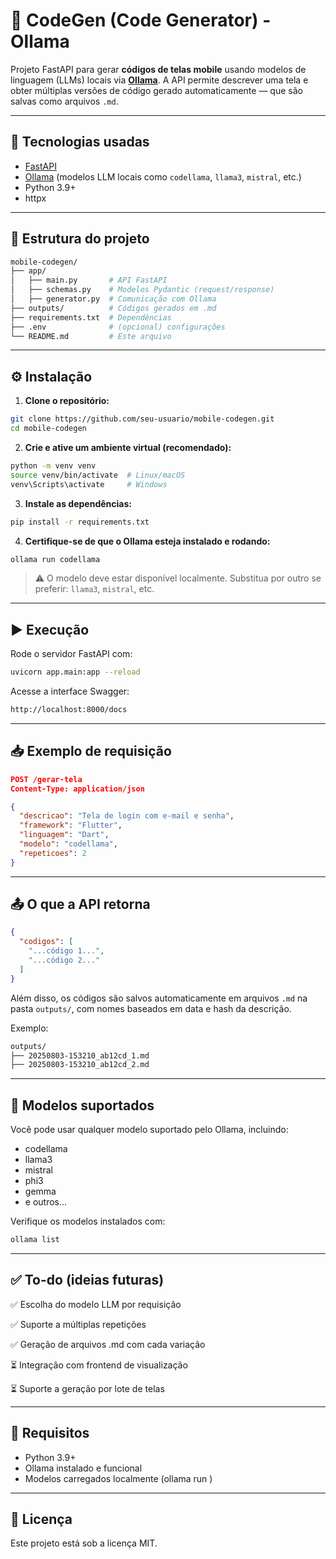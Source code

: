 # 📱 CodeGen (Code Generator) - Ollama

Projeto FastAPI para gerar **códigos de telas mobile** usando modelos de linguagem (LLMs) locais via **[Ollama](https://ollama.com/)**. A API permite descrever uma tela e obter múltiplas versões de código gerado automaticamente — que são salvas como arquivos `.md`.

---

## 🚀 Tecnologias usadas

- [FastAPI](https://fastapi.tiangolo.com/)
- [Ollama](https://ollama.com/) (modelos LLM locais como `codellama`, `llama3`, `mistral`, etc.)
- Python 3.9+
- httpx

---

## 📂 Estrutura do projeto

```bash
mobile-codegen/
├── app/
│   ├── main.py       # API FastAPI
│   ├── schemas.py    # Modelos Pydantic (request/response)
│   ├── generator.py  # Comunicação com Ollama
├── outputs/          # Códigos gerados em .md
├── requirements.txt  # Dependências
├── .env              # (opcional) configurações
└── README.md         # Este arquivo
```

---

## ⚙️ Instalação

1. **Clone o repositório:**

```bash
git clone https://github.com/seu-usuario/mobile-codegen.git
cd mobile-codegen
```

2. **Crie e ative um ambiente virtual (recomendado):**

```bash
python -m venv venv
source venv/bin/activate  # Linux/macOS
venv\Scripts\activate     # Windows
```

3. **Instale as dependências:**

```bash
pip install -r requirements.txt
```

4. **Certifique-se de que o Ollama esteja instalado e rodando:**

```bash
ollama run codellama
```

> ⚠️ O modelo deve estar disponível localmente. Substitua por outro se preferir: ``llama3``, ``mistral``, etc.

---

## ▶️ Execução

Rode o servidor FastAPI com:

```bash
uvicorn app.main:app --reload
```

Acesse a interface Swagger:

```bash
http://localhost:8000/docs
```

---

## 📥 Exemplo de requisição

```json
POST /gerar-tela
Content-Type: application/json

{
  "descricao": "Tela de login com e-mail e senha",
  "framework": "Flutter",
  "linguagem": "Dart",
  "modelo": "codellama",
  "repeticoes": 2
}
```

---

## 📤 O que a API retorna

```json
{
  "codigos": [
    "...código 1...",
    "...código 2..."
  ]
}
```

Além disso, os códigos são salvos automaticamente em arquivos `.md` na pasta `outputs/`, com nomes baseados em data e hash da descrição.

Exemplo:

```bash
outputs/
├── 20250803-153210_ab12cd_1.md
├── 20250803-153210_ab12cd_2.md
```

---

## 📌 Modelos suportados

Você pode usar qualquer modelo suportado pelo Ollama, incluindo:
- codellama
- llama3
- mistral
- phi3
- gemma
- e outros...

Verifique os modelos instalados com:

```bash
ollama list
```

---

## ✅ To-do (ideias futuras)
✅ Escolha do modelo LLM por requisição

✅ Suporte a múltiplas repetições

✅ Geração de arquivos .md com cada variação

⏳ Integração com frontend de visualização

⏳ Suporte a geração por lote de telas

---

## 🧠 Requisitos
- Python 3.9+
- Ollama instalado e funcional
- Modelos carregados localmente (ollama run <modelo>)

---

## 📃 Licença
Este projeto está sob a licença MIT.